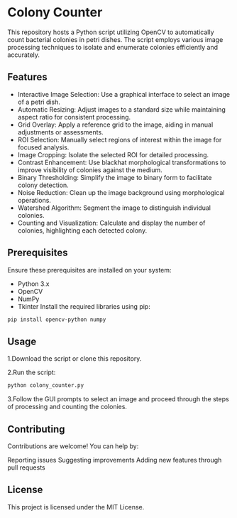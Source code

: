 # Colony Counter
This repository hosts a Python script utilizing OpenCV to automatically count bacterial colonies in petri dishes. The script employs various image processing techniques to isolate and enumerate colonies efficiently and accurately.

## Features
- Interactive Image Selection: Use a graphical interface to select an image of a petri dish.
- Automatic Resizing: Adjust images to a standard size while maintaining aspect ratio for consistent processing.
- Grid Overlay: Apply a reference grid to the image, aiding in manual adjustments or assessments.
- ROI Selection: Manually select regions of interest within the image for focused analysis.
- Image Cropping: Isolate the selected ROI for detailed processing.
- Contrast Enhancement: Use blackhat morphological transformations to improve visibility of colonies against the medium.
- Binary Thresholding: Simplify the image to binary form to facilitate colony detection.
- Noise Reduction: Clean up the image background using morphological operations.
- Watershed Algorithm: Segment the image to distinguish individual colonies.
- Counting and Visualization: Calculate and display the number of colonies, highlighting each detected colony.

## Prerequisites
Ensure these prerequisites are installed on your system:

- Python 3.x
- OpenCV
- NumPy
- Tkinter
Install the required libraries using pip:

```bash
pip install opencv-python numpy
```

## Usage
1.Download the script or clone this repository.

2.Run the script:

```bash
python colony_counter.py
```
3.Follow the GUI prompts to select an image and proceed through the steps of processing and counting the colonies.

## Contributing
Contributions are welcome! You can help by:

Reporting issues
Suggesting improvements
Adding new features through pull requests

## License
This project is licensed under the MIT License.
